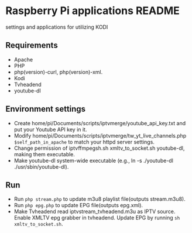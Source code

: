 # Raspberry Pi applications README
settings and applications for utilizing KODI

## Requirements
* Apache
* PHP
* php(version)-curl, php(version)-xml.
* Kodi
* Tvheadend
* youtube-dl

## Environment settings
* Create home/pi/Documents/scripts/iptvmerge/youtube_api_key.txt and put your Youtube API key in it.
* Modify home/pi/Documents/scripts/iptvmerge/tw_yt_live_channels.php `$self_path_in_apache` to match your httpd server settings.
* Change permission of iptvffmpegsh.sh xmltv_to_socket.sh youtube-dl, making them executable.
* Make youtube-dl system-wide executable (e.g., ln -s ./youtube-dl ./usr/sbin/youtube-dl).

## Run
* Run `php stream.php` to update m3u8 playlist file(outputs stream.m3u8).
* Run `php epg.php` to update EPG file(outputs epg.xml).
* Make Tvheadend read iptvstream_tvheadend.m3u as IPTV source. Enable XMLTV epg grabber in tvheadend. Update EPG by running `sh xmltv_to_socket.sh`.